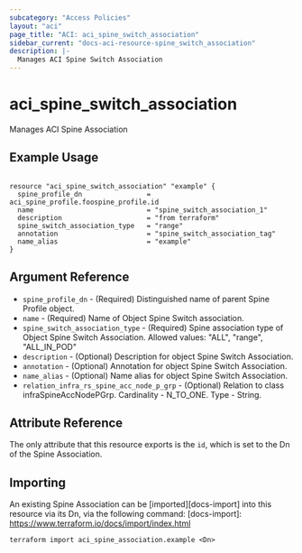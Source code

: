 ```yaml
---
subcategory: "Access Policies"
layout: "aci"
page_title: "ACI: aci_spine_switch_association"
sidebar_current: "docs-aci-resource-spine_switch_association"
description: |-
  Manages ACI Spine Switch Association
---
```


# aci_spine_switch_association #
Manages ACI Spine Association

## Example Usage ##

```hcl

resource "aci_spine_switch_association" "example" {
  spine_profile_dn                = aci_spine_profile.foospine_profile.id
  name                            = "spine_switch_association_1"
  description                     = "from terraform"
  spine_switch_association_type   = "range"
  annotation                      = "spine_switch_association_tag"
  name_alias                      = "example"
}

```


## Argument Reference ##
* `spine_profile_dn` - (Required) Distinguished name of parent Spine Profile object.
* `name` - (Required) Name of Object Spine Switch association.
* `spine_switch_association_type` - (Required) Spine association type of Object Spine Switch Association.
Allowed values: "ALL", "range", "ALL_IN_POD"
* `description` - (Optional) Description for object Spine Switch Association.
* `annotation` - (Optional) Annotation for object Spine Switch Association.
* `name_alias` - (Optional) Name alias for object Spine Switch Association.
* `relation_infra_rs_spine_acc_node_p_grp` - (Optional) Relation to class infraSpineAccNodePGrp. Cardinality - N_TO_ONE. Type - String.
                


## Attribute Reference

The only attribute that this resource exports is the `id`, which is set to the
Dn of the Spine Association.

## Importing ##

An existing Spine Association can be [imported][docs-import] into this resource via its Dn, via the following command:
[docs-import]: https://www.terraform.io/docs/import/index.html


```
terraform import aci_spine_association.example <Dn>
```
